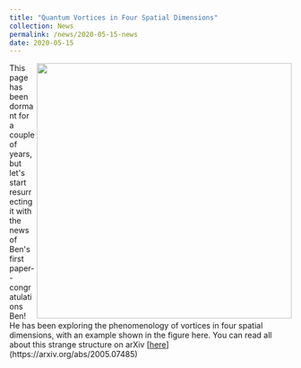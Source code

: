```yaml
---
title: "Quantum Vortices in Four Spatial Dimensions"
collection: News
permalink: /news/2020-05-15-news
date: 2020-05-15
---
```

<img src="{{ '/images/y0w0.jpg'}}" width='455' align='right' />
This page has been dormant for a couple of years, but let's start resurrecting it with the news of Ben's first paper-- congratulations Ben! He has been exploring the phenomenology of vortices in four spatial dimensions, with an example shown in the figure here. You can read all about this strange structure on arXiv
  [<u>here</u>](https://arxiv.org/abs/2005.07485)  
